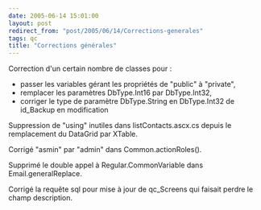 ```yaml
---
date: 2005-06-14 15:01:00
layout: post
redirect_from: "post/2005/06/14/Corrections-generales"
tags: qc
title: "Corrections générales"
---
```


Correction d'un certain nombre de classes pour :

* passer les variables gérant les propriétés de "public" à "private",
* remplacer les paramètres DbType.Int16 par DbType.Int32,
* corriger le type de paramètre DbType.String en DbType.Int32 de id_Backup en
modification

Suppression de "using" inutiles dans listContacts.ascx.cs depuis le
remplacement du DataGrid par XTable.

Corrigé "asmin" par "admin" dans Common.actionRoles().

Supprimé le double appel à Regular.CommonVariable dans
Email.generalReplace.

Corrigé la requête sql pour mise à jour de qc_Screens qui faisait perdre le
champ description.

